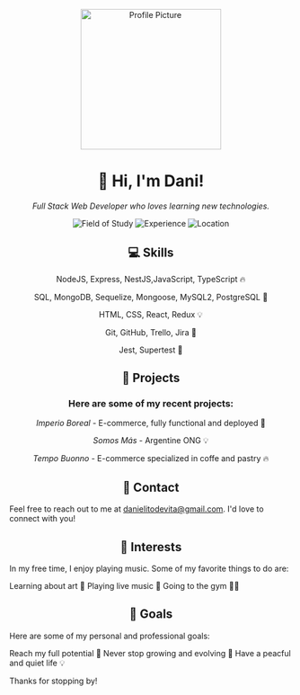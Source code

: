 <p align="center">
  <img src="https://res.cloudinary.com/djalgd3fg/image/upload/c_fill,f_auto,q_auto/v1595845144/media/uploads/iStock-1061856176(1).jpg" alt="Profile Picture" width="250">
</p>
<h1 align="center">👋 Hi, I'm Dani!</h1>
<p align="center">
  <i>Full Stack Web Developer who loves learning new technologies.</i>
</p>
<p align="center">
  <img src="https://img.shields.io/badge/-Web Development-brightgreen" alt="Field of Study">
  <img src="https://img.shields.io/badge/-Fresh to the IT industry-orange" alt="Experience">
  <img src="https://img.shields.io/badge/-Buenos Aires-blue" alt="Location">
</p>

<h2 align="center">
💻 Skills
</h2>

<p align="center">
NodeJS, Express, NestJS,JavaScript, TypeScript 🔥
</p>
<p align="center">
SQL, MongoDB, Sequelize, Mongoose, MySQL2, PostgreSQL 🚀
</p> 
<p align="center">
HTML, CSS, React, Redux 💡
</p> 
<p align="center">
Git, GitHub, Trello, Jira 🌟
</p>
<p align="center">
Jest, Supertest 🎉
</p>

<h2 align="center">
🚀 Projects
</h2>

<h3 align="center">
Here are some of my recent projects:
</h3>

<p align="center">
<i>Imperio Boreal</i> - E-commerce, fully functional and deployed 🌟
</p>
<p align="center">
<i>Somos Más</i> - Argentine ONG 💡
</p>  
<p align="center">
<i>Tempo Buonno</i> - E-commerce specialized in coffe and pastry 🔥
</p>

<h2 align="center">
📧 Contact
</h2>

Feel free to reach out to me at danielitodevita@gmail.com. I'd love to connect with you!

<h2 align="center">
🎨 Interests
</h2>

In my free time, I enjoy playing music. Some of my favorite things to do are:

Learning about art 🎨
Playing live music 🎸
Going to the gym 🏃‍♀️

<h2 align="center">
🎯 Goals
</h2>

Here are some of my personal and professional goals:

Reach my full potential 🌟
Never stop growing and evolving 🚀
Have a peacful and quiet life 💡

Thanks for stopping by!
